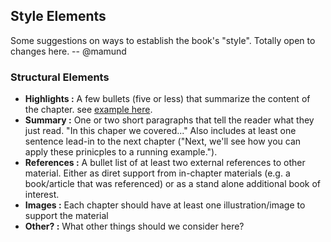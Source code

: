 ## Style Elements

Some suggestions on ways to establish the book's "style". Totally open to changes here. -- @mamund

### Structural Elements

 * **Highlights :** A few bullets (five or less) that summarize the content of the chapter. see [example here](2020-11-24-cnbc-style-bullets.png).
 * **Summary :** One or two short paragraphs that tell the reader what they just read. "In this chaper we covered..." Also includes at least one sentence lead-in to the next chapter ("Next, we'll see how you can apply these prinicples to a running example.").
 * **References :** A bullet list of at least two external references to other material. Either as diret support from in-chapter materials (e.g. a book/article that was referenced) or as a stand alone additional book of interest.
 * **Images :** Each chapter should have at least one illustration/image to support the material
* **Other? :** What other things should we consider here?
  
 
